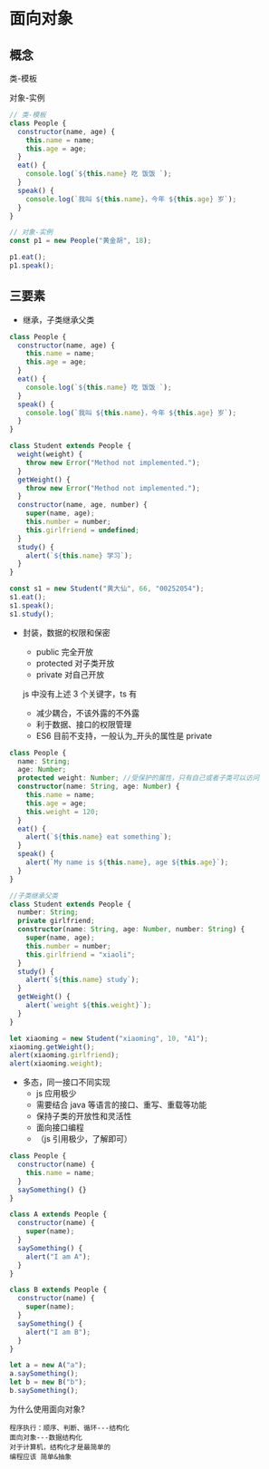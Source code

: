 # 面向对象

## 概念

类-模板

对象-实例

```js
// 类-模板
class People {
  constructor(name, age) {
    this.name = name;
    this.age = age;
  }
  eat() {
    console.log(`${this.name} 吃 饭饭 `);
  }
  speak() {
    console.log(`我叫 ${this.name}，今年 ${this.age} 岁`);
  }
}

// 对象-实例
const p1 = new People("黄金胡", 18);

p1.eat();
p1.speak();
```

## 三要素

- 继承，子类继承父类

```js
class People {
  constructor(name, age) {
    this.name = name;
    this.age = age;
  }
  eat() {
    console.log(`${this.name} 吃 饭饭 `);
  }
  speak() {
    console.log(`我叫 ${this.name}，今年 ${this.age} 岁`);
  }
}

class Student extends People {
  weight(weight) {
    throw new Error("Method not implemented.");
  }
  getWeight() {
    throw new Error("Method not implemented.");
  }
  constructor(name, age, number) {
    super(name, age);
    this.number = number;
    this.girlfriend = undefined;
  }
  study() {
    alert(`${this.name} 学习`);
  }
}

const s1 = new Student("黄大仙", 66, "00252054");
s1.eat();
s1.speak();
s1.study();
```

- 封装，数据的权限和保密

  - public 完全开放
  - protected 对子类开放
  - private 对自己开放

  js 中没有上述 3 个关键字，ts 有

  - 减少耦合，不该外露的不外露
  - 利于数据、接口的权限管理
  - ES6 目前不支持，一般认为\_开头的属性是 private

```ts
class People {
  name: String;
  age: Number;
  protected weight: Number; //受保护的属性，只有自己或者子类可以访问
  constructor(name: String, age: Number) {
    this.name = name;
    this.age = age;
    this.weight = 120;
  }
  eat() {
    alert(`${this.name} eat something`);
  }
  speak() {
    alert(`My name is ${this.name}, age ${this.age}`);
  }
}

//子类继承父类
class Student extends People {
  number: String;
  private girlfriend;
  constructor(name: String, age: Number, number: String) {
    super(name, age);
    this.number = number;
    this.girlfriend = "xiaoli";
  }
  study() {
    alert(`${this.name} study`);
  }
  getWeight() {
    alert(`weight ${this.weight}`);
  }
}

let xiaoming = new Student("xiaoming", 10, "A1");
xiaoming.getWeight();
alert(xiaoming.girlfriend);
alert(xiaoming.weight);
```

- 多态，同一接口不同实现
  - js 应用极少
  - 需要结合 java 等语言的接口、重写、重载等功能
  - 保持子类的开放性和灵活性
  - 面向接口编程
  - （js 引用极少，了解即可）

```js
class People {
  constructor(name) {
    this.name = name;
  }
  saySomething() {}
}

class A extends People {
  constructor(name) {
    super(name);
  }
  saySomething() {
    alert("I am A");
  }
}

class B extends People {
  constructor(name) {
    super(name);
  }
  saySomething() {
    alert("I am B");
  }
}

let a = new A("a");
a.saySomething();
let b = new B("b");
b.saySomething();
```

为什么使用面向对象?

```
程序执行：顺序、判断、循环---结构化
面向对象---数据结构化
对于计算机，结构化才是最简单的
编程应该 简单&抽象
```

